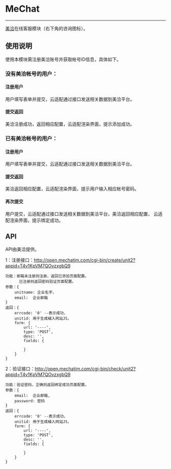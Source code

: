 # MeChat
---

[美洽](http://mechat.im/)在线客服模块（右下角的咨询图标）。

## 使用说明

使用本模块需注册美洽账号并获取帐号ID信息，具体如下。

### 没有美洽帐号的用户：

#### 注册用户

用户填写表单并提交，云适配通过接口发送相关数据到美洽平台。

#### 提交返回

美洽注册成功，返回相应配置，云适配渲染界面，提示添加成功。


### 已有美洽帐号的用户：

#### 注册用户

用户填写表单并提交，云适配通过接口发送相关数据到美洽平台。

#### 提交返回

美洽返回相应配置，云适配渲染界面，提示用户输入相应帐号密码。

#### 再次提交

用户提交，云适配通过接口发送相关数据到美洽平台，美洽返回相应配置，
云适配渲染界面，提示绑定成功。


## API

API由美洽提供。

1：注册接口：http://open.mechatim.com/cgi-bin/create/unit2?appid=T4v1KpVM7QOvzxgbQ9

	功能：邮箱未注册则注册，返回已添加页面配置。
		  已注册则返回密码验证页面配置。
	参数：{
		unitname: 企业名字，
		email:  企业邮箱
	}
	返回：{
		errcode: '0' --表示成功，
		unitid: 用于生成植入网站JS，
		form: {
			url: '----',
			type: 'POST',
			desc: '',
			fields: {

			}
		}
	}

2：验证接口：http://open.mechatim.com/cgi-bin/check/unit2?appid=T4v1KpVM7QOvzxgbQ9

	功能：验证密码，正确则返回绑定成功页面配置。
	参数：{
		email:  企业邮箱,
		password: 密码
	}
	返回：{
		errcode: '0' --表示成功，
		unitid: 用于生成植入网站JS，
		form: {
			url: '----',
			type: 'POST',
			desc: '',
			fields: {

			}
		}
	}

